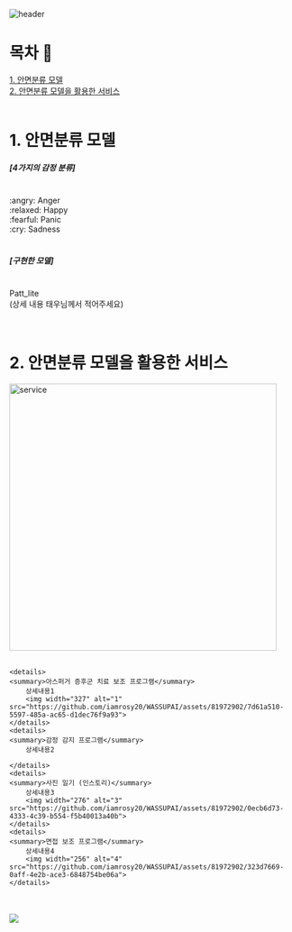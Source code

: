 ![header](https://capsule-render.vercel.app/api?type=slice&color=1478cd&height=225&section=header&animation=fadeIn&text=Step-up%20Project&desc=Member:%20박태우,%20김수현,%20이재익,%20이주완,%20허은영&fontColor=ffffff&fontSize=40&fontAlign=72&fontAlignY=20&descSize=15&descAlign=72&descAlignY=35&rotate=15)

# 목차 :bookmark_tabs:
[1. 안면분류 모델](#1-안면분류-모델)<br>
[2. 안면분류 모델을 활용한 서비스](#2-안면분류-모델을-활용한-서비스)<br><br>

# 1. 안면분류 모델
<div>
	<h5>[4가지의 감정 분류]</h5><br>
	:angry: Anger<br>
	:relaxed: Happy<br>
	:fearful: Panic<br>
	:cry: Sadness<br><br>
	<h5>[구현한 모델]</h5><br>
	Patt_lite<br>
	(상세 내용 태우님께서 적어주세요)
</div>
<br><br>

# 2. 안면분류 모델을 활용한 서비스
<div>
	<img width="474" alt="service" src="https://github.com/iamrosy20/WASSUPAI/assets/81972902/7bfeda17-5348-4b05-a2ef-517655d2cf2f"><br><br>

	<details>
	<summary>아스퍼거 증후군 치료 보조 프로그램</summary>
		상세내용1
  		<img width="327" alt="1" src="https://github.com/iamrosy20/WASSUPAI/assets/81972902/7d61a510-5597-485a-ac65-d1dec76f9a93">
	</details>
 	<details>
	<summary>감정 감지 프로그램</summary>
		상세내용2
  		
	</details>
 	<details>
	<summary>사진 일기 (인스토리)</summary>
		상세내용3
  		<img width="276" alt="3" src="https://github.com/iamrosy20/WASSUPAI/assets/81972902/0ecb6d73-4333-4c39-b554-f5b40013a40b">
	</details>
 	<details>
	<summary>면접 보조 프로그램</summary>
		상세내용4
  		<img width="256" alt="4" src="https://github.com/iamrosy20/WASSUPAI/assets/81972902/323d7669-0aff-4e2b-ace3-6848754be06a">
	</details>
</div>
<br><br>

<div>
	<a href="https://www.notion.so/oreumi/2-AI-WASSUP-e67da9b91fcd43dfb05c93344635bae8?pvs=4">
		<img src="https://img.shields.io/badge/Notion-000000?style=flat&logo=Notion&logoColor=white"/>
	</a>
</div>
